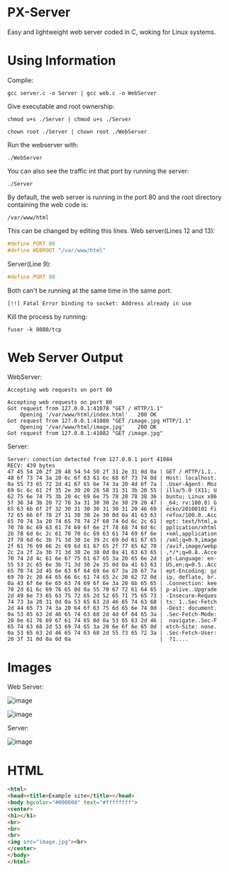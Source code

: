 # PX-Server
Easy and lightweight web server coded in C, woking for Linux systems.

# Using Information

Complie:
```
gcc server.c -o Server | gcc web.c -o WebServer
```
Give executable and root ownership:
```
chmod u+s ./Server | chmod u+s ./Server

chown root ./Server | chown root ./WebServer
```
Run the webserver with:
```
./WebServer
```
You can also see the traffic int that port by running the server:
```
./Server
```

By default, the web server is running in the port 80 and the root directory containing the web code is:
```
/var/www/html
```

This can be changed by editing this lines.
Web server(Lines 12 and 13):
```c
#define PORT 80   
#define WEBROOT "/var/www/html" 
```

Server(Line 9):
```c
#define PORT 80 
```

Both can't be running at the same time in the same port.
```
[!!] Fatal Error binding to socket: Address already in use
```

Kill the process by running:
```
fuser -k 8080/tcp
```

# Web Server Output

WebServer:
```
Accepting web requests on port 80

Accepting web requests on port 80
Got request from 127.0.0.1:41078 "GET / HTTP/1.1"
	Opening '/var/www/html/index.html'	 200 OK
Got request from 127.0.0.1:41080 "GET /image.jpg HTTP/1.1"
	Opening '/var/www/html/image.jpg'	 200 OK
Got request from 127.0.0.1:41082 "GET /image.jpg"
```

Server:

```
Server: conection detected from 127.0.0.1 port 41084
RECV: 439 bytes
47 45 54 20 2f 20 48 54 54 50 2f 31 2e 31 0d 0a | GET / HTTP/1.1..
48 6f 73 74 3a 20 6c 6f 63 61 6c 68 6f 73 74 0d | Host: localhost.
0a 55 73 65 72 2d 41 67 65 6e 74 3a 20 4d 6f 7a | .User-Agent: Moz
69 6c 6c 61 2f 35 2e 30 20 28 58 31 31 3b 20 55 | illa/5.0 (X11; U
62 75 6e 74 75 3b 20 4c 69 6e 75 78 20 78 38 36 | buntu; Linux x86
5f 36 34 3b 20 72 76 3a 31 30 30 2e 30 29 20 47 | _64; rv:100.0) G
65 63 6b 6f 2f 32 30 31 30 30 31 30 31 20 46 69 | ecko/20100101 Fi
72 65 66 6f 78 2f 31 30 30 2e 30 0d 0a 41 63 63 | refox/100.0..Acc
65 70 74 3a 20 74 65 78 74 2f 68 74 6d 6c 2c 61 | ept: text/html,a
70 70 6c 69 63 61 74 69 6f 6e 2f 78 68 74 6d 6c | pplication/xhtml
2b 78 6d 6c 2c 61 70 70 6c 69 63 61 74 69 6f 6e | +xml,application
2f 78 6d 6c 3b 71 3d 30 2e 39 2c 69 6d 61 67 65 | /xml;q=0.9,image
2f 61 76 69 66 2c 69 6d 61 67 65 2f 77 65 62 70 | /avif,image/webp
2c 2a 2f 2a 3b 71 3d 30 2e 38 0d 0a 41 63 63 65 | ,*/*;q=0.8..Acce
70 74 2d 4c 61 6e 67 75 61 67 65 3a 20 65 6e 2d | pt-Language: en-
55 53 2c 65 6e 3b 71 3d 30 2e 35 0d 0a 41 63 63 | US,en;q=0.5..Acc
65 70 74 2d 45 6e 63 6f 64 69 6e 67 3a 20 67 7a | ept-Encoding: gz
69 70 2c 20 64 65 66 6c 61 74 65 2c 20 62 72 0d | ip, deflate, br.
0a 43 6f 6e 6e 65 63 74 69 6f 6e 3a 20 6b 65 65 | .Connection: kee
70 2d 61 6c 69 76 65 0d 0a 55 70 67 72 61 64 65 | p-alive..Upgrade
2d 49 6e 73 65 63 75 72 65 2d 52 65 71 75 65 73 | -Insecure-Reques
74 73 3a 20 31 0d 0a 53 65 63 2d 46 65 74 63 68 | ts: 1..Sec-Fetch
2d 44 65 73 74 3a 20 64 6f 63 75 6d 65 6e 74 0d | -Dest: document.
0a 53 65 63 2d 46 65 74 63 68 2d 4d 6f 64 65 3a | .Sec-Fetch-Mode:
20 6e 61 76 69 67 61 74 65 0d 0a 53 65 63 2d 46 |  navigate..Sec-F
65 74 63 68 2d 53 69 74 65 3a 20 6e 6f 6e 65 0d | etch-Site: none.
0a 53 65 63 2d 46 65 74 63 68 2d 55 73 65 72 3a | .Sec-Fetch-User:
20 3f 31 0d 0a 0d 0a                            |  ?1....
```

# Images

Web Server:

![image](https://user-images.githubusercontent.com/84512017/172027947-0bf85f4a-f60f-4411-9cba-6efbe32a2b54.png)

![image](https://user-images.githubusercontent.com/84512017/172027963-dc56c2a2-b7dc-450b-ad2b-6c3923e10c94.png)

Server:

![image](https://user-images.githubusercontent.com/84512017/172027983-f16f9051-30c0-46fe-bd23-c0c474349d64.png)

# HTML

```html
<html>
<head><title>Example site</title></head>
<body bgcolor="#000000" text="#ffffffff">
<center>
<h1></h1>
<br>
<br>
<br>
<img src="image.jpg"><br>
</center>
</body>
</html>
```
